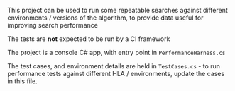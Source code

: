 This project can be used to run some repeatable searches against different environments / versions of the algorithm, to provide data useful for improving search performance

The tests are **not** expected to be run by a CI framework

The project is a console C# app, with entry point in `PerformanceHarness.cs`

The test cases, and environment details are held in `TestCases.cs` - to run performance tests against different HLA / environments, update the cases in this file.